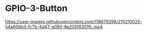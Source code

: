 # GPIO-3-Button

https://user-images.githubusercontent.com/118679298/210210025-54a608b3-fc7b-4d47-a090-8e205f8301fc.mp4

